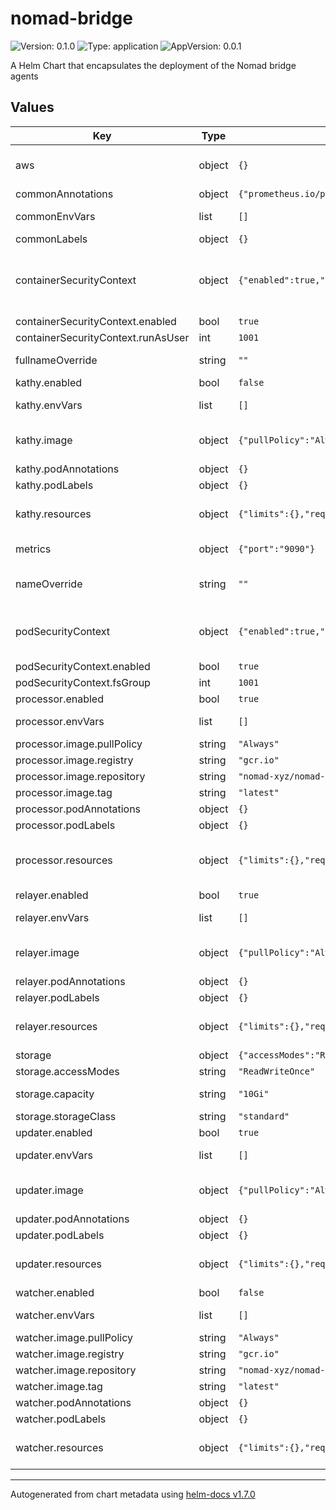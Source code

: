 # nomad-bridge

![Version: 0.1.0](https://img.shields.io/badge/Version-0.1.0-informational?style=flat-square) ![Type: application](https://img.shields.io/badge/Type-application-informational?style=flat-square) ![AppVersion: 0.0.1](https://img.shields.io/badge/AppVersion-0.0.1-informational?style=flat-square)

A Helm Chart that encapsulates the deployment of the Nomad bridge agents

## Values

| Key | Type | Default | Description |
|-----|------|---------|-------------|
| aws | object | `{}` | Base64 encoded AWS Credentials used by Nomad agent to sign transactions and store proofs to S3 |
| commonAnnotations | object | `{"prometheus.io/port":"9090","prometheus.io/scrape":"true"}` | Add extra annotations to all pods |
| commonEnvVars | list | `[]` | Common environment variables to add all pods |
| commonLabels | object | `{}` | Add extra labels to all pods |
| containerSecurityContext | object | `{"enabled":true,"runAsUser":1001}` | Configure Container Security Context (only main container) ref: https://kubernetes.io/docs/tasks/configure-pod-container/security-context/#set-the-security-context-for-a-container |
| containerSecurityContext.enabled | bool | `true` | Enable container security context |
| containerSecurityContext.runAsUser | int | `1001` | User ID for the container   |
| fullnameOverride | string | `""` | String to fully override agent.fullname template with a string |
| kathy.enabled | bool | `false` | Enable Nomad agent kathy |
| kathy.envVars | list | `[]` | Environment variables to add Nomad agent kathy pod |
| kathy.image | object | `{"pullPolicy":"Always","registry":"gcr.io","repository":"nomad-xyz/nomad-agent","tag":"latest"}` | Nomad agent kathy docker image configuration (immutable image tags are recommended) |
| kathy.podAnnotations | object | `{}` | Add extra annotations to the pod |
| kathy.podLabels | object | `{}` | Add extra labels to the pods |
| kathy.resources | object | `{"limits":{},"requests":{}}` | Kathy container's resource requests and limits ref: https://kubernetes.io/docs/user-guide/compute-resources/ |
| metrics | object | `{"port":"9090"}` | Container port exposing Nomad agent metrics |
| nameOverride | string | `""` | String to partially override agent.fullname template with a string (will prepend the release name) |
| podSecurityContext | object | `{"enabled":true,"fsGroup":1001}` | Configure Pods Security Context ref: https://kubernetes.io/docs/tasks/configure-pod-container/security-context/#set-the-security-context-for-a-pod |
| podSecurityContext.enabled | bool | `true` | Enable pod security context |
| podSecurityContext.fsGroup | int | `1001` | fsGroup ID for the pod |
| processor.enabled | bool | `true` | Enable Nomad agent processor |
| processor.envVars | list | `[]` | Environment variables to add Nomad agent processor pod |
| processor.image.pullPolicy | string | `"Always"` |  |
| processor.image.registry | string | `"gcr.io"` |  |
| processor.image.repository | string | `"nomad-xyz/nomad-agent"` |  |
| processor.image.tag | string | `"latest"` |  |
| processor.podAnnotations | object | `{}` | Add extra annotations to the pod |
| processor.podLabels | object | `{}` | Add extra labels to the pods |
| processor.resources | object | `{"limits":{},"requests":{}}` | Processor container's resource requests and limits ref: https://kubernetes.io/docs/user-guide/compute-resources/ |
| relayer.enabled | bool | `true` | Enable Nomad agent relayer |
| relayer.envVars | list | `[]` | Environment variables to add Nomad agent relayer pod |
| relayer.image | object | `{"pullPolicy":"Always","registry":"gcr.io","repository":"nomad-xyz/nomad-agent","tag":"latest"}` | Nomad agent relayer docker image configuration (immutable image tags are recommended) |
| relayer.podAnnotations | object | `{}` | Add extra annotations to the pod |
| relayer.podLabels | object | `{}` | Add extra labels to the pods |
| relayer.resources | object | `{"limits":{},"requests":{}}` | Relayer container's resource requests and limits ref: https://kubernetes.io/docs/user-guide/compute-resources/ |
| storage | object | `{"accessModes":"ReadWriteOnce","capacity":"10Gi","mountPath":"/usr/share/nomad","storageClass":"standard"}` | Persistent Storage pod configuration |
| storage.accessModes | string | `"ReadWriteOnce"` | AccessModes for Persistent Volume(s) |
| storage.capacity | string | `"10Gi"` | Mount path for Nomad DB Persistent Volume(s)  |
| storage.storageClass | string | `"standard"` | StorageClass for Persistent Volume(s) |
| updater.enabled | bool | `true` | Enable Nomad agent updater |
| updater.envVars | list | `[]` | Environment variables to add Nomad agent updater pod |
| updater.image | object | `{"pullPolicy":"Always","registry":"gcr.io","repository":"nomad-xyz/nomad-agent","tag":"latest"}` | Nomad agent updater docker image configuration (immutable image tags are recommended) |
| updater.podAnnotations | object | `{}` | Add extra annotations to the pod |
| updater.podLabels | object | `{}` | Add extra labels to the pods |
| updater.resources | object | `{"limits":{},"requests":{}}` | Updater container's resource requests and limits ref: https://kubernetes.io/docs/user-guide/compute-resources/ |
| watcher.enabled | bool | `false` | Enable Nomad agent watcher |
| watcher.envVars | list | `[]` | Environment variables to add Nomad agent watcher pod |
| watcher.image.pullPolicy | string | `"Always"` |  |
| watcher.image.registry | string | `"gcr.io"` |  |
| watcher.image.repository | string | `"nomad-xyz/nomad-agent"` |  |
| watcher.image.tag | string | `"latest"` |  |
| watcher.podAnnotations | object | `{}` | Add extra annotations to the pod |
| watcher.podLabels | object | `{}` | Add extra labels to the pods |
| watcher.resources | object | `{"limits":{},"requests":{}}` | Watcher container's resource requests and limits ref: https://kubernetes.io/docs/user-guide/compute-resources/ |

----------------------------------------------
Autogenerated from chart metadata using [helm-docs v1.7.0](https://github.com/norwoodj/helm-docs/releases/v1.7.0)
